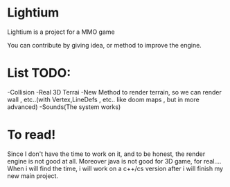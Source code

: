 # Lightium
Lightium is  a project for a MMO game

You can contribute by giving idea,  or method to improve the engine.

# List TODO:
-Collision
-Real 3D Terrai
-New Method to render terrain, so we can render wall , etc..(with Vertex,LineDefs , etc.. like doom maps , but in more advanced)
-Sounds(The system works)

# To read!
Since I don't have the time to work on it, and to be honest, the render engine is not good at all. Moreover java is not good for 3D game, for real....
When i will find the time, i will work on a c++/cs version after i will finish my new main project.
